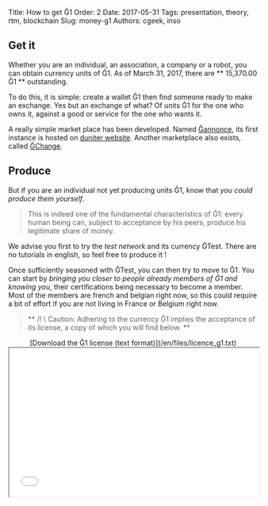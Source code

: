 Title: How to get Ğ1
Order: 2
Date: 2017-05-31
Tags: presentation, theory, rtm, blockchain
Slug: money-g1
Authors: cgeek, inso

## Get it

Whether you are an individual, an association, a company or a robot, you can obtain currency units of Ğ1. As of March 31, 2017, there are ** 15,370.00 Ğ1 ** outstanding.

To do this, it is simple: create a wallet Ğ1 then find someone ready to make an exchange. Yes but an exchange of what? Of units Ğ1 for the one who owns it, against a good or service for the one who wants it.

A really simple market place has been developed. Named [Ğannonce](https://github.com/c-geek/gannonce-pod), its first instance is hosted on [duniter website](https://gannonce.duniter.org/). Another marketplace also exists, called [ĞChange](https://www.gchange.fr).

## Produce

But if you are an individual not yet producing units Ğ1, know that *you could produce them yourself*.

> This is indeed one of the fundamental characteristics of Ğ1: every human being can, subject to acceptance by his peers, produce his legitimate share of money.

We advise you first to try the *test network* and its currency ĞTest. There are no tutorials in english, so feel free to produce it !

Once sufficiently seasoned with ĞTest, you can then try to move to Ğ1. You can start by *bringing you closer to people already members of Ğ1 and knowing you*, their certifications being necessary to become a member. Most of the members are french and belgian right now, so this could require a bit of effort if you are not living in France or Belgium right now.

> ** /! \ Caution: Adhering to the currency Ğ1 implies the acceptance of its license, a copy of which you will find below. **

<center id="licence_g1">[Download the Ğ1 license (text format)](/en/files/licence_g1.txt)</center>

<iframe width="100%" height="300px" src="../files/licence_g1.txt"></iframe>
